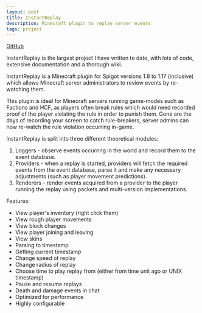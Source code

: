 ```yaml
---
layout: post
title: InstantReplay
description: Minecraft plugin to replay server events
tags: project
---
```


[GitHub](https://github.com/Ben-D-Anderson/InstantReplay)

InstantReplay is the largest project I have written to date, with lots of code, extensive documentation and a thorough wiki.

InstantReplay is a Minecraft plugin for Spigot versions 1.8 to 1.17 (inclusive) which allows Minecraft server administrators to review events by re-watching them.

This plugin is ideal for Minecraft servers running game-modes such as Factions and HCF, as players often break rules which would need recorded proof of the player violating the rule in order to punish them. Gone are the days of recording your screen to catch rule-breakers, server admins can now re-watch the rule violation occurring in-game.

InstantReplay is split into three different theoretical modules:
1. Loggers - observe events occurring in the world and record them to the event database.
2. Providers - when a replay is started, providers will fetch the required events from the event database, parse it and make any necessary adjustments (such as player movement predictions).
3. Renderers - render events acquired from a provider to the player running the replay using packets and multi-version implementations.

Features:
- View player's inventory (right click them)
- View rough player movements
- View block changes
- View player joining and leaving
- View skins
- Parsing to timestamp
- Getting current timestamp
- Change speed of replay
- Change radius of replay
- Choose time to play replay from (either from time unit ago or UNIX timestamp)
- Pause and resume replays
- Death and damage events in chat
- Optimized for performance
- Highly configurable